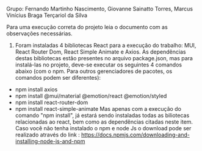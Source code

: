 Grupo:
Fernando Martinho Nascimento,
Giovanne Sainatto Torres,
Marcus Vinícius Braga Terçariol da Silva

Para uma execução correta do projeto leia o documento com as observações necessárias.

1. Foram instaladas 4 bibliotecas React para a execução do trabalho: MUI, React Router Dom, React Simple Animate e Axios.
   As dependências destas bibliotecas estão presentes no arquivo package.json, mas para instalá-las no projeto, deve-se executar os seguintes 4 comandos abaixo (com o npm. Para outros gerenciadores de pacotes, os comandos podem ser diferentes):

- npm install axios
- npm install @mui/material @emotion/react @emotion/styled
- npm install react-router-dom
- npm install react-simple-animate
  Mas apenas com a execução do comando "npm install", já estará sendo instaladas todas as biliotecas relacionadas ao react, bem como as dependências citadas neste item.
  Caso você não tenha instalado o npm e node Js o download pode ser realizado através do link : https://docs.npmjs.com/downloading-and-installing-node-js-and-npm
